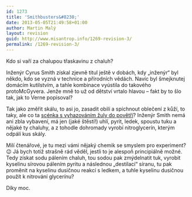 ```yaml
---
id: 1273
title: 'Smithbusters&#8230;'
date: 2013-05-05T21:49:58+01:00
author: Martin Malý
layout: revision
guid: http://www.misantrop.info/1269-revision-3/
permalink: /1269-revision-3/
---
```

Kdo si vaří za chalupou třaskavinu z chaluh?

<!--more-->

Inženýr Cyrus Smith získal zjevně titul ještě v dobách, kdy &#8222;inženýr&#8220; byl někdo, kdo se vyzná v technice a přírodních vědách. Navíc byl šmejknutej domácím kutilstvím, a tahle kombinace vyústila do takového protoMcGyvera. Jenže mně to už od dětství vrtalo hlavou &#8211; fakt by to šlo tak, jak to Verne popisoval?

Tak jako změřit skálu, to asi jo, zasadit obilí a spíchnout oblečení z kůží, to taky, ale co ta [scénka s vyhazováním žuly do povětří](http://ld.johanesville.net/verne-38-tajuplny-ostrov?page=18)? Inženýr Smith nemá ani zbla vybavení, má jen (jaké štěstí!) uhlí, pyrit, ledek, spoustu tuku a nějaké ty chaluhy, a z tohodle dohromady vyrobí nitroglycerín, kterým odpálí kus skály.

Milí čtenářové, je tu mezi vámi nějaký chemik se smyslem pro experiment? 😉 Já bych totiž strašně rád věděl, jestli to je alespoň principiálně možné. Tedy získat sodu pálením chaluh, tou sodou pak zmýdelnatit tuk, vyrobit kyselinu sírovou pálením pyritu a následnou &#8222;destilací&#8220; síranu, tu pak proměnit na kyselinu dusičnou reakcí s ledkem, a tuhle kyselinu dusičnou použít k nitrování glycerínu?

Díky moc.<a href="http://www.misantrop.info/smithbusters/verne38-038/" rel="attachment wp-att-1270"><br /> </a>